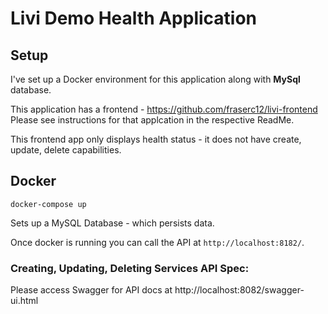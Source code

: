 
# Livi Demo Health Application

Setup
-------
I've set up a Docker environment for this application along with **MySql** database.

This application has a frontend - https://github.com/fraserc12/livi-frontend
Please see instructions for that applcation in the respective ReadMe. 

This frontend app only displays health status - it does not have create, update, delete capabilities. 

## Docker

`docker-compose up`

Sets up a MySQL Database - which persists data. 

Once docker is running you can call the API at `http://localhost:8182/`.


### Creating, Updating, Deleting Services API Spec:

Please access Swagger for API docs at http://localhost:8082/swagger-ui.html
